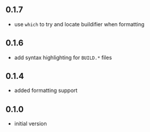 ## 0.1.7
- use `which` to try and locate buildifier when formatting

## 0.1.6
- add syntax highlighting for `BUILD.*` files

## 0.1.4
- added formatting support

## 0.1.0
- initial version
